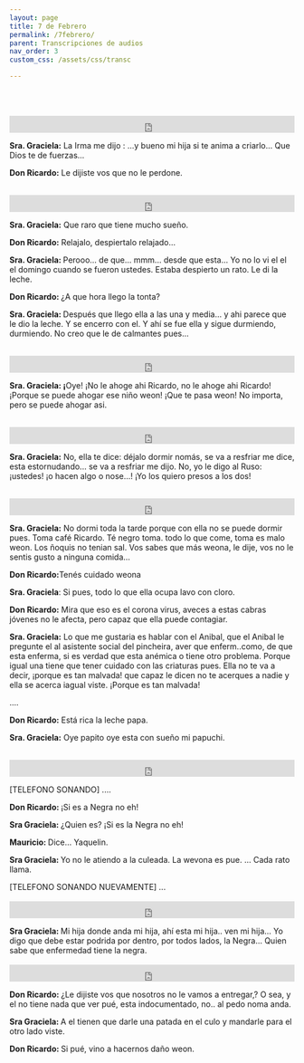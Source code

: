 ```yaml
---
layout: page
title: 7 de Febrero
permalink: /7febrero/
parent: Transcripciones de audios
nav_order: 3
custom_css: /assets/css/transc

---
```



<br><br>

<div class="Div_a" >
<iframe src="https://archive.org/embed/me-dijo-la-irma-madrina-de-yaquelin..." width="100%" height="30" frameborder="0" webkitallowfullscreen="true" mozallowfullscreen="true" allowfullscreen></iframe>
<p><strong>Sra. Graciela:</strong> La Irma me dijo : ...y bueno mi hija si te anima a criarlo... Que Dios te de fuerzas...</p> <p><strong>Don Ricardo:</strong> Le dijiste vos que no le perdone.</p>

</div>
<br>


<div class="Div_a" >
<iframe src="https://archive.org/embed/que-raro-tiene-mucho-sueno-el-bebe-a-que-hora-llego-la-tonta-la-yaquelin-no-sera" width="100%" height="30" frameborder="0" webkitallowfullscreen="true" mozallowfullscreen="true" allowfullscreen></iframe>
<p class="western" align="left"><span ><strong>Sra. Graciela:</strong> Que raro que tiene mucho sue&ntilde;o.</span></p>
<p class="western" align="left"><span ><strong>Don Ricardo:</strong>&nbsp;Relajalo, despiertalo relajado...</span></p>
<p class="western" align="left"><span ><strong>Sra. Graciela: </strong>Perooo... de que... mmm... desde que esta... Yo no lo vi el el el domingo cuando se fueron ustedes. Estaba despierto un rato. Le di la leche.</span></p>
<p class="western" align="left"><span ><strong>Don Ricardo: </strong>&iquest;A&nbsp;que hora llego la tonta?</span></p>
<p class="western" align="left"><span ><strong>Sra. Graciela: </strong>Despu&eacute;s que llego ella a las una y media... y ahi parece que le dio la leche. Y se encerro con el. Y ah&iacute; se fue ella y sigue durmiendo, durmiendo. No creo que le de calmantes pues...</span></p>
</div>
<br>

<div class="Div_a" >
<iframe src="https://archive.org/embed/oye-no-le-ahoge-ahi" width="100%" height="30" frameborder="0" webkitallowfullscreen="true" mozallowfullscreen="true" allowfullscreen></iframe>
<p class="western" align="left"><span><strong>Sra. Graciela: &iexcl;</strong></span>Oye! &iexcl;No le ahoge ahi Ricardo, no le ahoge ahi Ricardo! &iexcl;Porque se puede ahogar ese ni&ntilde;o weon! &iexcl;Que te pasa weon! No importa, pero se puede ahogar asi.</p>
</div>
<br>


<div class="Div_a" >
<iframe src="https://archive.org/embed/yo-le-digo-al-ruso-o-hacen-algo-o-no-se-yo-quiero-presos-a-los-dos-los-dos-padres-del-bebe" width="100%" height="30" frameborder="0" webkitallowfullscreen="true" mozallowfullscreen="true" allowfullscreen></iframe>
<p><strong>Sra. Graciela:</strong>&nbsp;No, ella te dice: déjalo dormir nomás, se va a resfriar me dice, esta estornudando... se va a resfriar me dijo. No, yo le digo al Ruso: ¡ustedes! ¡o hacen algo o nose...! &iexcl;Yo los quiero presos a los dos!</p>
</div>
<br>



<div class="Div_a" >
<iframe src="https://archive.org/embed/todo-lo-que-ella-yaquelin-ocupa-lavo-con-cloro" width="100%" height="30" frameborder="0" webkitallowfullscreen="true" mozallowfullscreen="true" allowfullscreen></iframe>
<p><strong>Sra. Graciela:</strong> No dormi toda la tarde porque con ella no se puede dormir pues. Toma caf&eacute; Ricardo. T&eacute; negro toma. todo lo que come, toma es malo weon. Los &ntilde;oquis no tenian sal. Vos sabes que m&aacute;s weona, le dije, vos no le sentis gusto a ninguna comida...</p>
<p style='margin-bottom: 0in;text-align: left;'><strong>Don Ricardo:</strong>Ten&eacute;s cuidado weona</p>
<p><strong>Sra. Graciela</strong>: Si pues, todo lo que ella ocupa lavo con cloro.</p>
<p><strong>Don Ricardo:</strong> Mira que eso es el corona virus, aveces a estas cabras j&oacute;venes no le afecta, pero capaz que ella puede contagiar.</p>
<p><strong>Sra. Graciela:</strong> Lo que me gustaria es hablar con el Anibal, que el Anibal le pregunte el al asistente social del pincheira, aver que enferm..como, de que esta enferma, si es verdad que esta an&eacute;mica o tiene otro problema. Porque igual una tiene que tener cuidado con las criaturas pues. Ella no te va a decir, &iexcl;porque es tan malvada! que capaz le dicen no te acerques a nadie y ella se acerca iagual viste. &iexcl;Porque es tan malvada!</p>
<p>....</p>
<p><strong>Don Ricardo:</strong> Est&aacute; rica la leche papa.</p>
<p><strong>Sra. Graciela:</strong>&nbsp;Oye papito oye esta con sue&ntilde;o mi papuchi.</p>
</div>
<br>

<div class="Div_a">
<iframe src="https://archive.org/embed/si-es-la-negra-la-yaquelinal-telefono-no-eh" width="100%" height="30" frameborder="0" webkitallowfullscreen="true" mozallowfullscreen="true" allowfullscreen></iframe>
<p style='margin-bottom: 0in;text-align: left;'>[TELEFONO SONANDO] ....</p>
<p style='margin-bottom: 0in;text-align: left;'><strong>Don Ricardo:</strong><strong>&nbsp;</strong><span style="font-weight: normal;">&iexcl;Si es a Negra no eh!</span></p>
<p style='margin-bottom: 0in;text-align: left;'><strong>Sra Graciela:&nbsp;</strong><span style="font-weight: normal;">&iquest;Quien es? &iexcl;Si es la Negra no eh!</span></p>
<p style='margin-bottom: 0in;text-align: left;'><strong>Mauricio:&nbsp;</strong><span style="font-weight: normal;">Dice... Yaquelin.</span></p>
<p style='margin-bottom: 0in;text-align: left;'><strong>Sra Graciela:&nbsp;</strong><span style="font-weight: normal;">Yo no le atiendo a la&nbsp;</span><span style="font-weight: normal;">culeada.</span><span style="font-weight: normal;">&nbsp;La wevona es pue. ... Cada rato llama.</span></p>
<p style='margin-bottom: 0in;text-align: left;font-weight: normal;'>[TELEFONO SONANDO NUEVAMENTE] ...</p>
</div>
<br>

<div class="Div_a">
<iframe src="https://archive.org/embed/hija-donde-anda-mi-hija-refiriendose-a-la-millaray.-la-negra-yaquelin-debe-estar-podrida-por-dentro" width="100%" height="30" frameborder="0" webkitallowfullscreen="true" mozallowfullscreen="true" allowfullscreen></iframe>
<p style='margin-bottom: 0in;text-align: left;'><strong>Sra Graciela:&nbsp;</strong>Mi hija donde anda mi hija, ah&iacute; esta mi hija.. ven mi hija... Yo digo que debe estar podrida por dentro, por todos lados, la Negra... Quien sabe que enfermedad tiene la negra.</p>
</div>
<br>

<div class="Div_a">
<iframe src="https://archive.org/embed/le-dijiste-vos-que-nosotros-no-le-vamos-a-entregar" width="100%" height="30" frameborder="0" webkitallowfullscreen="true" mozallowfullscreen="true" allowfullscreen></iframe>
<p style='margin-bottom: 0in;text-align: left;'><strong>Don Ricardo:&nbsp;</strong><span style="font-weight: normal;">&iquest;</span>Le dijiste vos que nosotros no le vamos a entregar,? O sea, y el no tiene nada que ver pu&eacute;, esta indocumentado, no.. al pedo noma anda.</p>
<p style='margin-bottom: 0in;text-align: left;'><strong>Sra Graciela:&nbsp;</strong><span style="font-weight: normal;">A el ti</span>enen que darle una patada en el culo y mandarle para el otro lado viste.</p>
<p style='margin-bottom: 0in;text-align: left;'><strong>Don Ricardo:&nbsp;</strong><span style="font-weight: normal;">Si pu&eacute;, v</span>ino a hacernos da&ntilde;o weon.</p>
</div>
<br>

